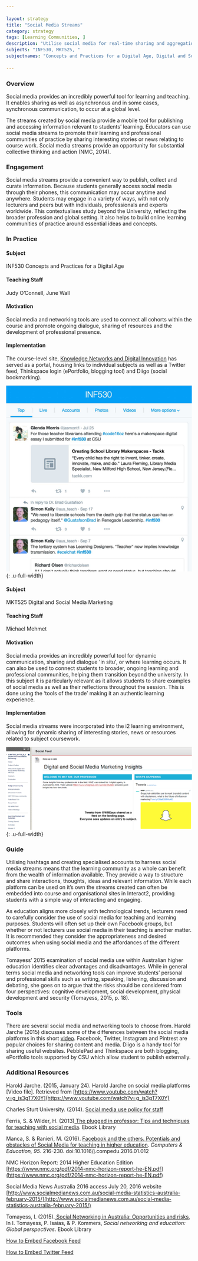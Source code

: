 ```yaml
---

layout: strategy
title: "Social Media Streams"
category: strategy
tags: [Learning Communities, ]
description: "Utilise social media for real-time sharing and aggregation."
subjects: "INF530, MKT525, "
subjectnames: "Concepts and Practices for a Digital Age, Digital and Social Media Marketing, "

---
```


### Overview

Social media provides an incredibly powerful tool for learning and teaching. It enables sharing as well as asynchronous and in some cases, synchronous communication, to occur at a global level.

The streams created by social media provide a mobile tool for publishing and accessing information relevant to students’ learning. Educators can use social media streams to promote their learning and professional communities of practice by sharing interesting stories or news relating to course work. Social media streams provide an opportunity for substantial collective thinking and action (NMC, 2014).

### Engagement

Social media streams provide a convenient way to publish, collect and curate information. Because students generally access social media through their phones, this communication may occur anytime and anywhere. Students may engage in a variety of ways, with not only lecturers and peers but with individuals, professionals and experts worldwide.  This contextualises study beyond the University, reflecting the broader profession and global setting. It also helps to build online learning communities of practice around essential ideas and concepts.

### In Practice
<div class="u-release practice" >

<div class="practice-item">
<div class="practice-content" markdown="1">

#### Subject

INF530 Concepts and Practices for a Digital Age

#### Teaching Staff

Judy O’Connell, June Wall

#### Motivation

Social media and networking tools are used to connect all cohorts within the course and promote ongoing dialogue, sharing of resources and the development of professional presence.

#### Implementation

The course-level site, [Knowledge Networks and Digital Innovation](http://csu.edu.au/digital) has served as a portal, housing links to individual subjects as well as a Twitter feed, Thinkspace login (ePortfolio, blogging tool) and Diigo (social bookmarking).

![Screenshot](../images/practices/social-media-INF530-1.jpg){: .u-full-width}


</div>
</div>

<div class="practice-item">
<div class="practice-content" markdown="1">

#### Subject

MKT525 Digital and Social Media Marketing

#### Teaching Staff

Michael Mehmet

#### Motivation

Social media provides an incredibly powerful tool for dynamic communication, sharing and dialogue 'in situ', or where learning occurs. It can also be used to connect students to broader, ongoing learning and professional communities, helping them transition beyond the university. In this subject it is particularly relevant as it allows students to share examples of social media as well as their reflections throughout the session. This is done using the ‘tools of the trade’ making it an authentic learning experience.

#### Implementation

Social media streams were incorporated into the i2 learning environment, allowing for dynamic sharing of interesting stories, news or resources related to subject coursework.

![Screenshot of Interact2 site with embedded stream](../images/practices/Social-Media-Streams-1.png){: .u-full-width}

</div>
</div>
</div>

### Guide

Utilising hashtags and creating specialised accounts to harness social media streams means that the learning community as a whole can benefit from the wealth of information available. They provide a way to structure and share interactions, thoughts, ideas and relevant information. While each platform can be used on it’s own the streams created can often be embedded into course and organisational sites in Interact2, providing students with a simple way of interacting and engaging.

As education aligns more closely with technological trends, lecturers need to carefully consider the use of social media for teaching and learning purposes. Students will often set up their own Facebook groups, but whether or not lecturers use social media in their teaching is another matter. It is recommended they consider the appropriateness and desired outcomes when using social media and the affordances of the different platforms.

Tomayess’ 2015 examination of social media use within Australian higher education identifies clear advantages and disadvantages. While in general terms social media and networking tools can improve students’ personal and professional skills such as writing, speaking, listening, discussion and debating, she goes on to argue that the risks should be considered from four perspectives: cognitive development, social development, physical development and security (Tomayess, 2015, p. 18).

### Tools

There are several social media and networking tools to choose from. Harold Jarche (2015) discusses some of the differences between the social media platforms in this short [video](https://www.youtube.com/watch?v=g_is3gT7X0Y). Facebook, Twitter, Instagram and Pintrest are popular choices for sharing content and media. Diigo is a handy tool for sharing useful websites. PebblePad and Thinkspace are both blogging, ePortfolio tools supported by CSU which allow student to publish externally.

### Additional Resources

<div class="apa-ref" markdown="1">

Harold Jarche. (2015, January 24). Harold Jarche on social media platforms [Video file]. Retrieved from [https://www.youtube.com/watch?v=g_is3gT7X0Y](https://www.youtube.com/watch?v=g_is3gT7X0Y)

Charles Sturt University. (2014). [Social media use policy for staff](https://policy.csu.edu.au/view.current.php?id=00384)

Ferris, S. & Wilder, H. (2013)[ The plugged in professor: Tips and techniques for teaching with social media](http://www.csuau.eblib.com.ezproxy.csu.edu.au/patron/FullRecord.aspx?p=1574982). Ebook Library

Manca, S. & Ranieri, M. (2016). [Facebook and the others. Potentials and obstacles of Social Media for teaching in higher education](http://www.sciencedirect.com.ezproxy.csu.edu.au/science/article/pii/S0360131516300185). *Computers & Education, 95*.  216-230. doi:10.1016/j.compedu.2016.01.012

NMC Horizon Report: 2014 Higher Education Edition
[https://www.nmc.org/pdf/2014-nmc-horizon-report-he-EN.pdf](https://www.nmc.org/pdf/2014-nmc-horizon-report-he-EN.pdf)

Social Media News Australia 2016 access July 20, 2016 website [http://www.socialmedianews.com.au/social-media-statistics-australia-february-2015/](http://www.socialmedianews.com.au/social-media-statistics-australia-february-2015/)

Tomayess, I. (2015).[ Social Networking in Australia: Opportunities and risks](http://www.csuau.eblib.com.ezproxy.csu.edu.au/patron/Read.aspx?p=4178203&pg=25), In I. Tomayess,  P. Isaias, & P. Kommers, *Social networking and education: Global perspectives*. Ebook Library

[How to Embed Facebook Feed](https://cms.drupal.ku.edu/how-embed-facebook-feed)

[How to Embed Twitter Feed](https://elearn.southampton.ac.uk/blackboard/addtwitter/)

</div>
